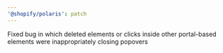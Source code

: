 ```yaml
---
'@shopify/polaris': patch
---
```


Fixed bug in which deleted elements or clicks inside other portal-based elements were inappropriately closing popovers
